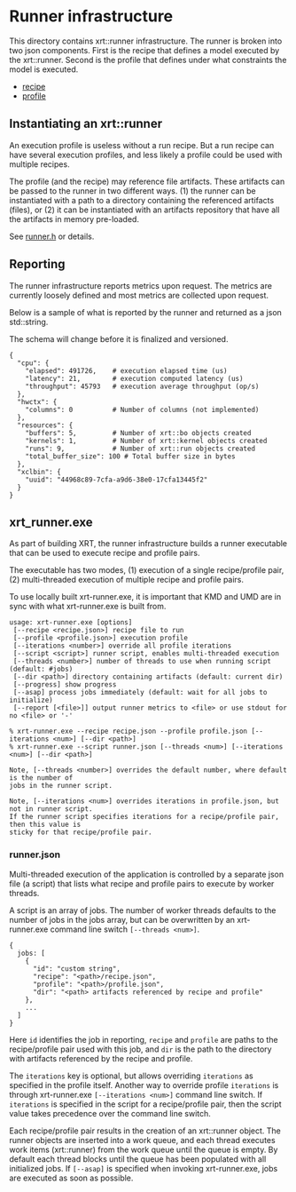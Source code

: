 <!-- SPDX-License-Identifier: Apache-2.0 -->
<!-- Copyright (C) 2024-2025 Advanced Micro Devices, Inc. All rights reserved. -->
# Runner infrastructure

This directory contains xrt::runner infrastructure. The runner is
broken into two json components.  First is the recipe that defines a
model executed by the xrt::runner.  Second is the profile that defines
under what constraints the model is executed.

- [recipe](recipe.md)
- [profile](profile.md)

## Instantiating an xrt::runner 

An execution profile is useless without a run recipe.  But a run
recipe can have several execution profiles, and less likely a
profile could be used with multiple recipes.

The profile (and the recipe) may reference file artifacts. These
artifacts can be passed to the runner in two different ways. (1) the
runner can be instantiated with a path to a directory containing the
referenced artifacts (files), or (2) it can be instantiated with an
artifacts repository that have all the artifacts in memory pre-loaded.

See [runner.h](runner.h) or details.

## Reporting

The runner infrastructure reports metrics upon request.  The metrics
are currently loosely defined and most metrics are collected upon 
request.

Below is a sample of what is reported by the runner and returned
as a json std::string. 

The schema will change before it is finalized and versioned.

```
{
  "cpu": {
    "elapsed": 491726,    # execution elapsed time (us)
    "latency": 21,        # execution computed latency (us)
    "throughput": 45793   # execution average throughput (op/s)
  },
  "hwctx": {
    "columns": 0          # Number of columns (not implemented)
  },
  "resources": {
    "buffers": 5,         # Number of xrt::bo objects created
    "kernels": 1,         # Number of xrt::kernel objects created
    "runs": 9,            # Number of xrt::run objects created
    "total_buffer_size": 100 # Total buffer size in bytes
  },
  "xclbin": {
    "uuid": "44968c89-7cfa-a9d6-38e0-17cfa13445f2"
  }
}
```

## xrt_runner.exe
As part of building XRT, the runner infrastructure builds a runner executable that
can be used to execute recipe and profile pairs.

The executable has two modes, (1) execution of a single recipe/profile
pair, (2) multi-threaded execution of multiple recipe and profile
pairs.

To use locally built xrt-runner.exe, it is important that KMD and UMD
are in sync with what xrt-runner.exe is built from.
```
usage: xrt-runner.exe [options]
 [--recipe <recipe.json>] recipe file to run
 [--profile <profile.json>] execution profile
 [--iterations <number>] override all profile iterations
 [--script <script>] runner script, enables multi-threaded execution
 [--threads <number>] number of threads to use when running script (default: #jobs)
 [--dir <path>] directory containing artifacts (default: current dir)
 [--progress] show progress
 [--asap] process jobs immediately (default: wait for all jobs to initialize)
 [--report [<file>]] output runner metrics to <file> or use stdout for no <file> or '-'

% xrt-runner.exe --recipe recipe.json --profile profile.json [--iterations <num>] [--dir <path>]
% xrt-runner.exe --script runner.json [--threads <num>] [--iterations <num>] [--dir <path>]

Note, [--threads <number>] overrides the default number, where default is the number of
jobs in the runner script.

Note, [--iterations <num>] overrides iterations in profile.json, but not in runner script.
If the runner script specifies iterations for a recipe/profile pair, then this value is
sticky for that recipe/profile pair.
```

### runner.json
Multi-threaded execution of the application is controlled by a
separate json file (a script) that lists what recipe and profile pairs
to execute by worker threads.

A script is an array of jobs.
The number of worker threads defaults to the number of jobs in the jobs
array, but can be overwritten by an xrt-runner.exe command
line switch `[--threads <num>]`.

```
{
  jobs: [
    {
      "id": "custom string",
      "recipe": "<path>/recipe.json",
      "profile": "<path>/profile.json",
      "dir": "<path> artifacts referenced by recipe and profile"
    },
    ...
  ]
}
```

Here `id` identifies the job in reporting, `recipe` and `profile` are
paths to the recipe/profile pair used with this job, and `dir` is the
path to the directory with artifacts referenced by the recipe and
profile.

The `iterations` key is optional, but allows overriding `iterations`
as specified in the profile itself.  Another way to override profile
`iterations` is through xrt-runner.exe `[--iterations <num>]` command
line switch.  If `iterations` is specified in the script for a
recipe/profile pair, then the script value takes precedence over the
command line switch.

Each recipe/profile pair results in the creation of an xrt::runner
object.  The runner objects are inserted into a work
queue, and each thread executes work items
(xrt::runner) from the work queue until the queue is empty.
By default each thread blocks until the queue has been populated with 
all initialized jobs.  If `[--asap]` 
is specified when invoking xrt-runner.exe, jobs are executed as soon as
possible.
